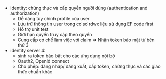 ﻿- identity: chứng thực và cấp quyền người dùng (authentication and authorization)
	+ Dễ dàng tùy chỉnh profile của user
	+ Lưu trữ thông tin user trong cơ sơ rdwx liệu sử dụng EF code first
	+ Hỗ trợ unit test
	+ Giới hạn quyền truy cập theo quyền
	+ Cung cấp cơ chế làm việc với claim
=> Nhận token bảo mật từ bên thứ 3
- identity server 4: 
	+ sinh ra token bảo bật cho các ứng dụng nội bộ
	+ Oauth2, OpenId connect
	+ Cho phép: đăng nhập/ đăng xuất, cấp token, chứng thực và các giao thức chuẩn khác

	
	